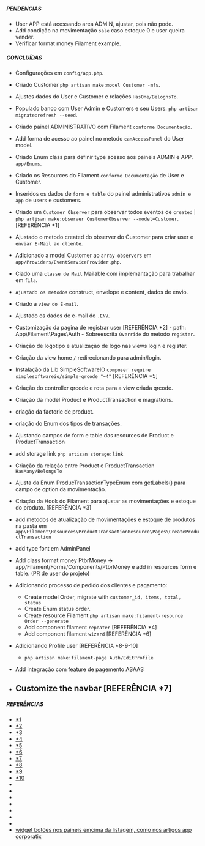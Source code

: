 ##### PENDENCIAS
- User APP está acessando area ADMIN, ajustar, pois não pode.
- Add condição na movimentação `sale` caso estoque 0 e user queira vender.
- Verificar format money Filament example.

##### CONCLUÍDAS
- Configurações em `config/app.php`.
- Criado Customer `php artisan make:model Customer -mfs`.
- Ajustes dados do User e Customer e relações `HasOne/BelognsTo`.
- Populado banco com User Admin e Customers e seu Users. `php artisan migrate:refresh --seed`.
- Criado painel ADMINISTRATIVO com Filament `conforme Documentação`.
- Add forma de acesso ao painel no metodo `canAccessPanel` do User model.
- Criado Enum class para definir type acesso aos paineis ADMIN e APP. `app/Enums`.
- Criado os Resources do Filament `conforme Documentação` de User e Customer.
- Inseridos os dados de `form e table` do painel administrativos `admin e app` de users e customers.
- Criado um `Customer Observer` para observar todos eventos de `created` | `php artisan make:observer CustomerObserver --model=Customer`. [REFERÊNCIA *1]
- Ajustado o metodo created do observer do Customer para criar user e `enviar E-Mail ao cliente`.
- Adicionado a model Customer ao `array observers` em `app/Providers/EventServiceProvider.php`.
- Ciado uma `classe de Mail` Mailable com implemantação para trabalhar em `fila`.
- `Ajustado os metodos` construct, envelope e content, dados de envio.
- Criado a `view do E-mail`.
- Ajustado os dados de e-mail do `.ENV`.
- Customização da pagina de registrar user [REFERÊNCIA *2]
        - path: App\Filament\Pages\Auth
        - Sobreescrita `Override` do metodo `register`.
- Criação de logotipo e atualização de logo nas views login e register.
- Criação da view home `/` redirecionando para admin/login.
- Instalação da Lib SimpleSoftwareIO `composer require simplesoftwareio/simple-qrcode "~4"` [REFERÊNCIA *5]
- Criação do controller qrcode e rota para a view criada qrcode.
- Criação da model Product e ProductTransaction e magrations.
- criação da factorie de product.
- criação do Enum dos tipos de transações.
- Ajustando campos de form e table das resources de Product e ProductTransaction
- add storage link `php artisan storage:link`
- Criação da relação entre Product e ProductTransaction `HasMany/BelongsTo`
- Ajusta da Enum ProducTransactionTypeEnum com getLabels() para campo de option da movimentação.
- Criação da Hook do Filament para ajustar as movimentações e estoque do produto. [REFERÊNCIA *3]
- add metodos de atualização de movimentações e estoque de produtos na pasta em `app\Filament\Resources\ProductTransactionResource\Pages\CreateProductTransaction`
- add type font em AdminPanel
- Add class format money PtbrMoney -> app/Filament/Forms/Components/PtbrMoney e add in resources form e table. (PR de user do projeto)
- Adicionando processo de pedido dos clientes e pagamento:
    - Create model Order, migrate with `customer_id, items, total, status`
    - Create Enum status order.
    - Create resource Filament `php artisan make:filament-resource Order --generate`
    - Add component filament `repeater` [REFERÊNCIA *4]
    - Add component filament `wizard` [REFERÊNCIA *6]
- Adicionando Profile user [REFERÊNCIA *8-9-10]
    - `php artisan make:filament-page Auth/EditProfile`
- Add integração com feature de pagemento ASAAS

- Customize the navbar [REFERÊNCIA *7]
    - 

##### REFERÊNCIAS
- [*1](https://laravel.com/docs/10.x/eloquent#observers)
- [*2](https://filamentphp.com/docs/3.x/panels/users#customizing-the-authentication-features)
- [*3](https://filamentphp.com/docs/3.x/panels/resources/creating-records#customizing-data-before-saving)
- [*4](https://filamentphp.com/docs/3.x/forms/fields/repeater)
- [*5](https://harrk.dev/qr-code-generator-in-laravel-10-tutorial/)
- [*6](https://filamentphp.com/docs/3.x/forms/layout/wizard)
- [*7](https://www.youtube.com/watch?v=mEfkoeEirrM)
- [*8](https://filamentphp.com/docs/3.x/panels/pages)
- [*9](https://filamentphp.com/docs/3.x/panels/users#customizing-the-authentication-features)
- [*10](https://www.youtube.com/watch?v=heu_ZLx7Q34&list=PL9zLINrtn0_pNgp-PjrvQXi7fctF-idNC&index=18&t=2s&pp=gAQBiAQB)
- []()
- []()
- []()
- []()
- []()
- []()
- []()
- [widget botões nos paineis emcima da listagem, como nos artigos app corporatix](https://filamentphp.com/docs/3.x/panels/resources/widgets#creating-a-resource-widget)
